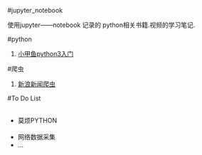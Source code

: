 #jupyter_notebook
<p>使用jupyter——notebook 记录的 python相关书籍.视频的学习笔记.<p>

#python
<ol>
  <li><a href="/jupyter_notebook/tree/master/小甲鱼python3入门">小甲鱼python3入门</a>
  </li>
</ol>

#爬虫
<ol>
  <li><a href="/jupyter_notebook/tree/master/爬虫">新浪新闻爬虫</a>
    
  </li>
</ol>

#To Do List
<ul>
  <li>莫烦PYTHON</li>
  <li>网络数据采集</li>
  <li>...</li>
</ul>
